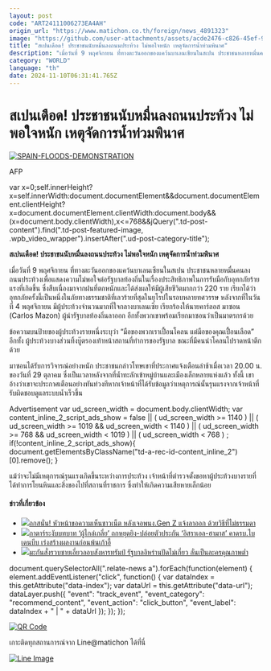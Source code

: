 ```yaml
---
layout: post
code: "ART24111006273EA4AH"
origin_url: "https://www.matichon.co.th/foreign/news_4891323"
image: "https://github.com/user-attachments/assets/acde2476-c826-45ef-9a3a-b7ce05405633"
title: "สเปนเดือด! ประชาชนนับหมื่นลงถนนประท้วง ไม่พอใจหนัก เหตุจัดการน้ำท่วมพินาศ"
description: "เมื่อวันที่ 9 พฤศจิกายน ที่ทางตะวันออกของแคว้นบาเลนเซียนในสเปน ประชาชนหลายหมื่นคนลงถนนประท้วงเพื่อแสดงความไม่พอใจต่อรัฐบาลท้องถิ่นในเรื่องประสิทธิภาพในการรับมือกับอุทกภัยร้ายแรงที่เกิดขึ้น ซึ่งสืบเนื่องมาจากฝนที่ตกหนักและได้ส่งผลให้มีผู้เสียชีวิตมากกว่า 220 ราย เรียกได้ว่าอุทกภัยครั้งนี้เป็นหนึ่งในภัยทางธรรมชาติที่เลวร้ายที่สุดในยุโรปในรอบหลายทศวรรษ หลังจากที่ในวันที่ 4 พฤศจิกายน มีผู้ประท้วงจำนวนมากที่ใจกลางบาเลนเซีย เรียกร้องให้นายคาร์ลอส มาซอน (Carlos Mazon) ผู้นำรัฐบาลท้องถิ่นลาออก อีกทั้งพวกเขาพร้อมเรียกมาซอนว่าเป็นมาตรกรด้วย"
category: "WORLD"
language: "th"
date: 2024-11-10T06:31:41.765Z
---
```


# สเปนเดือด! ประชาชนนับหมื่นลงถนนประท้วง ไม่พอใจหนัก เหตุจัดการน้ำท่วมพินาศ

[![](https://www.matichon.co.th/wp-content/uploads/2024/11/728-AFP__20241109__36M246J__v3__HighRes__TopshotSpainFloodsDemonstration.jpg "SPAIN-FLOODS-DEMONSTRATION")](https://www.matichon.co.th/wp-content/uploads/2024/11/728-AFP__20241109__36M246J__v3__HighRes__TopshotSpainFloodsDemonstration.jpg)

AFP

var x=0;self.innerHeight?x=self.innerWidth:document.documentElement&&document.documentElement.clientHeight?x=document.documentElement.clientWidth:document.body&&(x=document.body.clientWidth),x<=768&&jQuery(".td-post-content").find(".td-post-featured-image, .wpb\_video\_wrapper").insertAfter(".ud-post-category-title");

**สเปนเดือด! ประชาชนนับหมื่นลงถนนประท้วง ไม่พอใจหนัก เหตุจัดการน้ำท่วมพินาศ**

เมื่อวันที่ 9 พฤศจิกายน ที่ทางตะวันออกของแคว้นบาเลนเซียนในสเปน ประชาชนหลายหมื่นคนลงถนนประท้วงเพื่อแสดงความไม่พอใจต่อรัฐบาลท้องถิ่นในเรื่องประสิทธิภาพในการรับมือกับอุทกภัยร้ายแรงที่เกิดขึ้น ซึ่งสืบเนื่องมาจากฝนที่ตกหนักและได้ส่งผลให้มีผู้เสียชีวิตมากกว่า 220 ราย เรียกได้ว่าอุทกภัยครั้งนี้เป็นหนึ่งในภัยทางธรรมชาติที่เลวร้ายที่สุดในยุโรปในรอบหลายทศวรรษ หลังจากที่ในวันที่ 4 พฤศจิกายน มีผู้ประท้วงจำนวนมากที่ใจกลางบาเลนเซีย เรียกร้องให้นายคาร์ลอส มาซอน (Carlos Mazon) ผู้นำรัฐบาลท้องถิ่นลาออก อีกทั้งพวกเขาพร้อมเรียกมาซอนว่าเป็นมาตรกรด้วย

ข้อความบนป้ายของผู้ประท้วงรายหนึ่งระบุว่า “มือของพวกเราเปื้อนโคลน แต่มือของคุณเปื้อนเลือด” อีกทั้ง ผู้ประท้วงบางส่วนทิ้งบู๊ตรองเท้าหน้าสถานที่ทำการของรัฐบาล ขณะที่มีคนนำโคลนไปราดหน้าตึกด้วย

มาซอนได้รับการวิจารณ์อย่างหนัก ประชาชนกล่าวโทษเขาที่ประกาศแจ้งเตือนล่าช้าเมื่อเวลา 20.00 น. ของวันที่ 29 ตุลาคม ซึ่งเป็นเวลาหลังจากที่น้ำทะลักเข้าหมู่บ้านและเมืองเล็กหลายแห่งแล้ว ทั้งนี้ เขาอ้างว่าเขาจะประกาศเตือนอย่างทันท่วงทีหากเจ้าหน้าที่ได้รับข้อมูลว่าเหตุการณ์นั้นรุนแรงจากเจ้าหน้าที่รับผิดชอบดูแลระบบน้ำเร็วขึ้น

Advertisement var ud\_screen\_width = document.body.clientWidth; var content\_inline\_2\_script\_ads\_show = false || ( ud\_screen\_width >= 1140 ) || ( ud\_screen\_width >= 1019 && ud\_screen\_width < 1140 ) || ( ud\_screen\_width >= 768 && ud\_screen\_width < 1019 ) || ( ud\_screen\_width < 768 ) ; if(!content\_inline\_2\_script\_ads\_show){ document.getElementsByClassName("td-a-rec-id-content\_inline\_2")\[0\].remove(); }

แม้ว่าจะไม่มีเหตุการณ์รุนแรงเกิดขึ้นระหว่างการประท้วง เจ้าหน้าที่ตำรวจตั้งขอหาผู้ประท้วงบางรายที่ได้ทำการโยนหินและสิ่งของไปที่สถานที่ราชการ ซึ่งทำให้เกิดความเสียหายเล็กน้อย

#### ข่าวที่เกี่ยวข้อง

*   [![](https://www.matichon.co.th/wp-content/uploads/2024/11/ปกข่าว-7281-86.jpg)ถกสนั่น! หัวหน้าขอความเห็นชาวเน็ต หลังเจอพนง.Gen Z แจ้งลาออก ด้วยวิธีที่ไม่ธรรมดา](https://www.matichon.co.th/foreign/news_4891299)
*   [![](https://www.matichon.co.th/wp-content/uploads/2024/11/qtm.jpg)กาตาร์ระงับบทบาท ‘ผู้ไกล่เกลี่ย’ ถกหยุดยิง-ปล่อยตัวประกัน ‘อิสราเอล-ฮามาส’ คาดรบ.ไบเดนบีบ เร่งสร้างผลงานก่อนพ้นเก้าอี้](https://www.matichon.co.th/foreign/news_4891102)
*   [![](https://www.matichon.co.th/wp-content/uploads/2024/11/728-AFP__20241108__36LR6MV__v1__HighRes__ComboUsIranVoteDiplomacyTrumpAliKhamenei.jpg)มะกันสั่งรวบชายเอี่ยวลอบสังหารทรัมป์ รัฐบาลอิหร่านปัดไม่เกี่ยว ลั่นเป็นละครคุณภาพต่ำ](https://www.matichon.co.th/foreign/news_4891173)

document.querySelectorAll(".relate-news a").forEach(function(element) { element.addEventListener("click", function() { var dataIndex = this.getAttribute("data-index"); var dataUrl = this.getAttribute("data-url"); dataLayer.push({ "event": "track\_event", "event\_category": "recommend\_content", "event\_action": "click\_button", "event\_label": dataIndex + " | " + dataUrl }); }); });

[![QR Code](https://www.matichon.co.th/wp-content/uploads/2023/07/wob1371z.jpg)](https://lin.ee/ht0nDxX)

เกาะติดทุกสถานการณ์จาก Line@matichon ได้ที่นี่

[![Line Image](https://www.matichon.co.th/wp-content/uploads/2023/07/th.png)](https://lin.ee/ht0nDxX)
